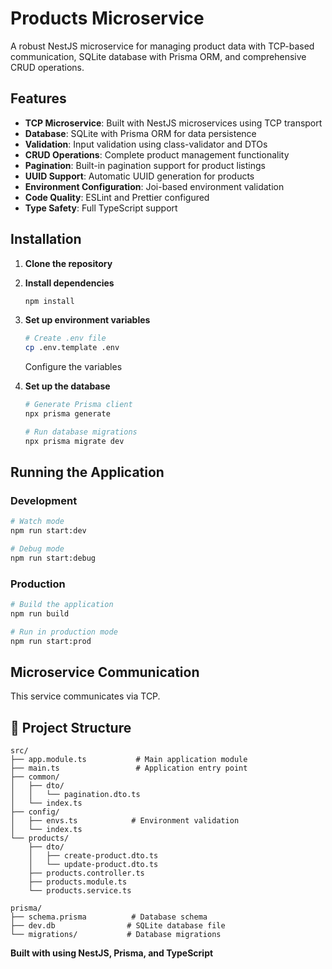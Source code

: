 # Products Microservice

A robust NestJS microservice for managing product data with TCP-based communication, SQLite database with Prisma ORM, and comprehensive CRUD operations.

## Features

- **TCP Microservice**: Built with NestJS microservices using TCP transport
- **Database**: SQLite with Prisma ORM for data persistence
- **Validation**: Input validation using class-validator and DTOs
- **CRUD Operations**: Complete product management functionality
- **Pagination**: Built-in pagination support for product listings
- **UUID Support**: Automatic UUID generation for products
- **Environment Configuration**: Joi-based environment validation
- **Code Quality**: ESLint and Prettier configured
- **Type Safety**: Full TypeScript support

## Installation

1. **Clone the repository**

2. **Install dependencies**
   ```bash
   npm install
   ```

3. **Set up environment variables**
   ```bash
   # Create .env file
   cp .env.template .env
   ```
  
   Configure the variables

4. **Set up the database**
   ```bash
   # Generate Prisma client
   npx prisma generate
   
   # Run database migrations
   npx prisma migrate dev
   ```

## Running the Application

### Development
```bash
# Watch mode
npm run start:dev

# Debug mode
npm run start:debug
```

### Production
```bash
# Build the application
npm run build

# Run in production mode
npm run start:prod
```

## Microservice Communication

This service communicates via TCP.

## 📁 Project Structure

```
src/
├── app.module.ts           # Main application module
├── main.ts                 # Application entry point
├── common/
│   ├── dto/
│   │   └── pagination.dto.ts
│   └── index.ts
├── config/
│   ├── envs.ts            # Environment validation
│   └── index.ts
└── products/
    ├── dto/
    │   ├── create-product.dto.ts
    │   └── update-product.dto.ts
    ├── products.controller.ts
    ├── products.module.ts
    └── products.service.ts

prisma/
├── schema.prisma          # Database schema
├── dev.db                # SQLite database file
└── migrations/           # Database migrations
```

**Built with using NestJS, Prisma, and TypeScript**